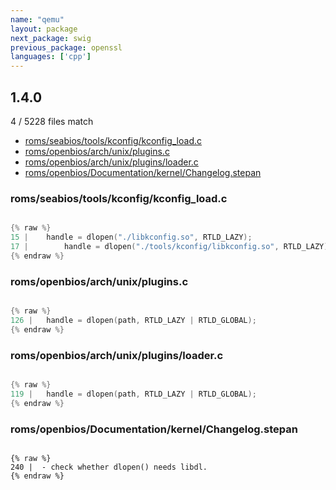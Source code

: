 ```yaml
---
name: "qemu"
layout: package
next_package: swig
previous_package: openssl
languages: ['cpp']
---
```

## 1.4.0
4 / 5228 files match

 - [roms/seabios/tools/kconfig/kconfig_load.c](#romsseabiostoolskconfigkconfig_loadc)
 - [roms/openbios/arch/unix/plugins.c](#romsopenbiosarchunixpluginsc)
 - [roms/openbios/arch/unix/plugins/loader.c](#romsopenbiosarchunixpluginsloaderc)
 - [roms/openbios/Documentation/kernel/Changelog.stepan](#romsopenbiosdocumentationkernelchangelogstepan)

### roms/seabios/tools/kconfig/kconfig_load.c

```cpp

{% raw %}
15 | 	handle = dlopen("./libkconfig.so", RTLD_LAZY);
17 | 		handle = dlopen("./tools/kconfig/libkconfig.so", RTLD_LAZY);
{% endraw %}

```
### roms/openbios/arch/unix/plugins.c

```cpp

{% raw %}
126 | 	handle = dlopen(path, RTLD_LAZY | RTLD_GLOBAL);
{% endraw %}

```
### roms/openbios/arch/unix/plugins/loader.c

```cpp

{% raw %}
119 | 	handle = dlopen(path, RTLD_LAZY | RTLD_GLOBAL);
{% endraw %}

```
### roms/openbios/Documentation/kernel/Changelog.stepan

```

{% raw %}
240 |  - check whether dlopen() needs libdl.
{% endraw %}

```